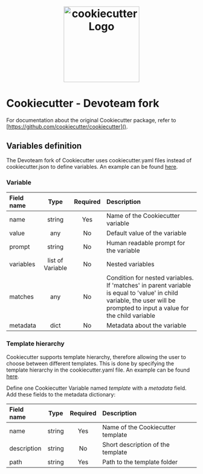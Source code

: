 <h1 align="center">
    <img alt="cookiecutter Logo" width="200px" src="https://raw.githubusercontent.com/cookiecutter/cookiecutter/3ac078356adf5a1a72042dfe72ebfa4a9cd5ef38/logo/cookiecutter_medium.png">
</h1>

# Cookiecutter - Devoteam fork

For documentation about the original Cookiecutter package, refer to [https://github.com/cookiecutter/cookiecutter]().

## Variables definition

The Devoteam fork of Cookiecutter uses cookiecutter.yaml files instead of cookiecutter.json to define variables. An example can be found [here](./docs/examples/cookiecutter.yaml).

### Variable

| Field name | Type             | Required | Description                            |
| :--------- | :--------------: | :------: | :------------------------------------- |
| name       | string           | Yes      | Name of the Cookiecutter variable      |
| value      | any              | No       | Default value of the variable          |
| prompt     | string           | No       | Human readable prompt for the variable |
| variables  | list of Variable | No       | Nested variables                       |
| matches    | any              | No       | Condition for nested variables. If 'matches' in parent variable is equal to 'value' in child variable, the user will be prompted to input a value for the child variable |
| metadata   | dict             | No       | Metadata about the variable            |

### Template hierarchy

Cookiecutter supports template hierarchy, therefore allowing the user to choose between different templates. This is done by specifying the template hierarchy in the cookiecutter.yaml file. An example can be found [here](./docs/examples/cookiecutter-hierarchy.yaml).

Define one Cookiecutter Variable named *template* with a *metadata* field. Add these fields to the metadata dictionary:

| Field name  | Type   | Required | Description                       |
| :---------- | :----: | :------: | :-------------------------------- |
| name        | string | Yes      | Name of the Cookiecutter template |
| description | string | No       | Short description of the template |
| path        | string | Yes      | Path to the template folder       |
